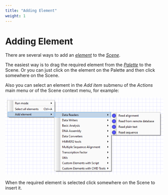 ```yaml
---
title: "Adding Element"
weight: 1
---
```



# Adding Element

There are several ways to add an [_element_](workflow-elements-and-connections.md) to the [_Scene_](workflow-designer-window-components.md).

The easiest way is to drag the required element from the [_Palette_](workflow-designer-window-components.md) to the Scene. Or you can just click on the element on the Palette and then click somewhere on the Scene.

Also you can select an element in the _Add item_ submenu of the _Actions_ main menu or of the Scene context menu, for example:

![](/images/2097157/2359309.png)

When the required element is selected click somewhere on the Scene to insert it.
